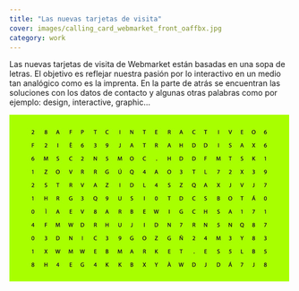 ```yaml
---
title: "Las nuevas tarjetas de visita"
cover: images/calling_card_webmarket_front_oaffbx.jpg
category: work
---
```


Las nuevas tarjetas de visita de Webmarket están basadas en una sopa de letras. El objetivo es reflejar nuestra pasión por lo interactivo en un medio tan analógico como es la imprenta. En la parte de atrás se encuentran las soluciones con los datos de contacto y algunas otras palabras como por ejemplo: design, interactive, graphic…

![](./images/calling_card_webmarket_front_oaffbx.jpg)
